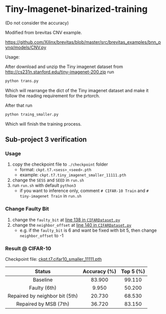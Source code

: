 # Tiny-Imagenet-binarized-training
(Do not consider the accuracy)

Modified from brevitas CNV example.

https://github.com/Xilinx/brevitas/blob/master/src/brevitas_examples/bnn_pynq/models/CNV.py

Usage:

After download and unzip the Tiny imagenet dataset from http://cs231n.stanford.edu/tiny-imagenet-200.zip 
run

```bash
python trans.py
```
Which will rearrange the dict of the Tiny imagenet dataset and make it follow the reading requirement for the prtorch.

After that run

```bash
python traing_smaller.py
```

Which will finish the training process.


## Sub-project 3 verification

### Usage

1. copy the checkpoint file to `./checkpoint` folder
   - format: `ckpt.t7.<sess>_<seed>.pth`
   - example: `ckpt.t7.tiny_imagenet_smaller_11111.pth`
2. change the `SESS` and `SEED` in `run.sh`
3. run `run.sh` with default `python3`
   - if you want to inference only, comment `# CIFAR-10 Train` and `# tiny-imagenet Train` in `run.sh`

### Change Faulty Bit

1. change the `faulty_bit` at [line 138 in `CIFARDataset.py`](https://github.com/stevenokm/Tiny-Imagenet-binarized-training/blob/eef60de8a1a13704f959d3a205b8ea8fce82ef3a/CIFARDataset.py#L138)
2. change the `neighbor_offset` at [line 140 in `CIFARDataset.py`](https://github.com/stevenokm/Tiny-Imagenet-binarized-training/blob/eef60de8a1a13704f959d3a205b8ea8fce82ef3a/CIFARDataset.py#L140)
   - e.g. if the `faulty_bit` is 6 and want be fixed with bit 5, then change `neighbor_offset` to -1

### Result @ CIFAR-10

Checkpoint file: [ckpt.t7.cifar10_smaller_11111.pth](https://drive.google.com/file/d/17BNowbr6Ljx9_62C9qLp2Ts2vIH02xPh/view?usp=sharing)

|             Status             | Accuracy (%) | Top 5 (%) |
| :----------------------------: | :----------: | :-------: |
|            Baseline            |    83.900    |  99.110   |
|          Faulty (6th)          |    9.950     |  50.200   |
| Repaired by neighbor bit (5th) |    20.730    |  68.530   |
|     Repaired by MSB (7th)      |    36.720    |  83.150   |
